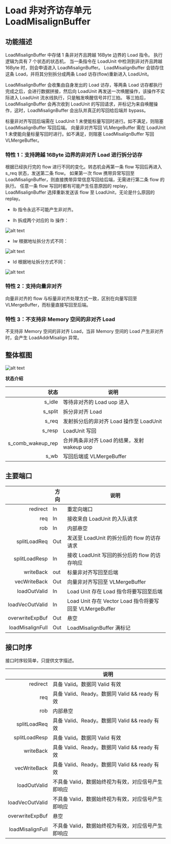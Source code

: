 # Load 非对齐访存单元 LoadMisalignBuffer

## 功能描述

LoadMisalignBuffer 中存储 1 条非对齐且跨越 16Byte 边界的 Load 指令。 执行逻辑为具有 7 个状态的状态机， 当一条指令在
LoadUnit 中检测到非对齐且跨越 16Byte 时，则会申请进入 LoadMisalignBuffer。 LoadMisalignBuffer
会锁存住这条 Load，并将其分别拆分成两条 Load 访存(flow)重新进入 LoadUnit。

LoadMisalignBuffer 会收集由自身发出的 Load 访存，等两条 Load 访存都执行完成之后，会进行数据拼接，然后向 LoadUnit
再发送一次唤醒操作，该操作不实际进入 LoadUnit 流水线执行，只是触发唤醒信号并打三拍。 等三拍后，LoadMisalignBuffer 会再次收到
LoadUnit 的写回请求，并标记为来自唤醒操作，这时，LoadMisalignBuffer 会出队并真正的写回给后端并 bypass。

标量非对齐写回后端需在 LoadUnit 1 未使能标量写回时进行。如不满足，则阻塞 LoadMisalignBuffer 写回后端。 向量非对齐写回
VLMergeBuffer 需在 LoadUnit 1 未使能向量标量写回时进行。如不满足，则阻塞 LoadMisalignBuffer 写回
VLMergeBuffer。

### 特性 1：支持跨越 16Byte 边界的非对齐 Load 进行拆分访存

根据已经执行完的 flow 进行不同的变化。转态机会再第一条 flow 写回后再进入 s_req 状态，发送第二条 flow。 如果第一次 flow
携带异常写回至 LoadMisalignBuffer，则直接携带异常信息写回给后端，无需进行第二条 flow 的执行。 任意一条 flow
写回时都有可能产生任意原因的 replay，LoadMisalignBuffer 选择重新发送该 flow 至 LoadUnit，无论是什么原因的
replay。

- lb 指令永远不可能产生非对齐。

- lh 拆成两个对应的 lb 操作：

![alt text](./figure/LoadMisalign-lh.png)

- lw 根据地址拆分方式不同：

![alt text](./figure/LoadMisalign-lw.png)

- ld 根据地址拆分方式不同：

![alt text](./figure/LoadMisalign-ld.png)

### 特性 2：支持向量非对齐

向量非对齐的 flow 与标量非对齐处理方式一致，区别在向量写回至 VLMergeBuffer，而标量直接写回至后端。


### 特性 3：不支持非 Memory 空间的非对齐 Load

不支持非 Memory 空间的非对齐 Load，当非 Memory 空间的 Load 产生非对齐时，会产生 LoadAddrMisalign 异常。


## 整体框图

![alt text](./figure/LoadMisalign-FSM.svg)

**状态介绍**

|                状态 | 说明                             |
| ----------------: | ------------------------------ |
|            s_idle | 等待非对齐的 Load uop 进入             |
|           s_split | 拆分非对齐 Load                     |
|             s_req | 发射拆分后的非对齐 Load 操作至 LoadUnit    |
|            s_resp | LoadUnit 写回                    |
| s_comb_wakeup_rep | 合并两条非对齐 Load 的结果，发射 wakeup uop |
|              s_wb | 写回后端或 VLMergeBuffer            |



## 主要端口

|                  | 方向  | 说明                                             |
| ---------------: | --- | ---------------------------------------------- |
|         redirect | In  | 重定向端口                                          |
|              req | In  | 接收来自 LoadUnit 的入队请求                            |
|              rob | In  | 内部悬空                                           |
|     splitLoadReq | Out | 发送至 LoadUnit 的拆分后的 flow 的访存请求                  |
|    splitLoadResp | In  | 接收 LoadUnit 写回的拆分后的 flow 的访存响应                 |
|        writeBack | out | 标量非对齐写回至后端                                     |
|     vecWriteBack | Out | 向量非对齐写回至 VLMergeBuffer                         |
|     loadOutValid | In  | Load Unit 存在 Load 指令将要写回至后端                    |
|  loadVecOutValid | In  | Load Unit 存在 Vector Load 指令将要写回至 VLMergeBuffer |
|  overwriteExpBuf | Out | 悬空                                             |
| loadMisalignFull | Out | LoadMisalignBuffer 满标记                         |


## 接口时序

接口时序较简单，只提供文字描述。

|                  | 说明                                   |
| ---------------: | ------------------------------------ |
|         redirect | 具备 Valid。数据同 Valid 有效                |
|              req | 具备 Valid、Ready。数据同 Valid && ready 有效 |
|              rob | 内部悬空                                 |
|     splitLoadReq | 具备 Valid、Ready。数据同 Valid && ready 有效 |
|    splitLoadResp | 具备 Valid。数据同 Valid 有效                |
|        writeBack | 具备 Valid、Ready。数据同 Valid && ready 有效 |
|     vecWriteBack | 具备 Valid、Ready。数据同 Valid && ready 有效 |
|     loadOutValid | 不具备 Valid，数据始终视为有效，对应信号产生即响应         |
|  loadVecOutValid | 不具备 Valid，数据始终视为有效，对应信号产生即响应         |
|  overwriteExpBuf | 悬空                                   |
| loadMisalignFull | 不具备 Valid，数据始终视为有效，对应信号产生即响应         |
